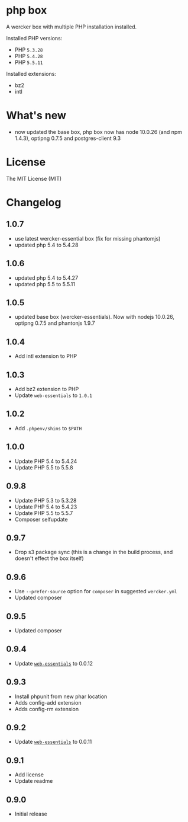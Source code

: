 # php box

A wercker box with multiple PHP installation installed.

Installed PHP versions:

- PHP `5.3.28`
- PHP `5.4.28`
- PHP `5.5.11`

Installed extensions:

- bz2
- intl

# What's new

- now updated the base box, php box now has node 10.0.26 (and npm 1.4.3), optipng 0.7.5 and postgres-client 9.3

# License

The MIT License (MIT)

# Changelog

## 1.0.7
- use latest wercker-essential box (fix for missing phantomjs)
- updated php 5.4 to 5.4.28

## 1.0.6
- updated php 5.4 to 5.4.27
- updated php 5.5 to 5.5.11

## 1.0.5

- updated base box (wercker-essentials). Now with nodejs 10.0.26, optipng 0.7.5 and phantonjs 1.9.7

## 1.0.4

- Add intl extension to PHP

## 1.0.3

- Add bz2 extension to PHP
- Update `web-essentials` to `1.0.1`

## 1.0.2

- Add `.phpenv/shims` to `$PATH`

## 1.0.0

- Update PHP 5.4 to 5.4.24
- Update PHP 5.5 to 5.5.8

## 0.9.8

- Update PHP 5.3 to 5.3.28
- Update PHP 5.4 to 5.4.23
- Update PHP 5.5 to 5.5.7
- Composer selfupdate

## 0.9.7

- Drop s3 package sync (this is a change in the build process, and doesn't effect the box itself)

## 0.9.6

- Use `--prefer-source` option for `composer` in suggested `wercker.yml`
- Updated composer

## 0.9.5

- Updated composer

## 0.9.4

- Update [`web-essentials`](https://app.wercker.com/#applications/51ab0c42df8960ba45003fd9/tab/details) to 0.0.12

## 0.9.3

- Install phpunit from new phar location
- Adds config-add extension
- Adds config-rm extension

## 0.9.2

- Update [`web-essentials`](https://app.wercker.com/#applications/51ab0c42df8960ba45003fd9/tab/details) to 0.0.11

## 0.9.1

- Add license
- Update readme

## 0.9.0

- Initial release
